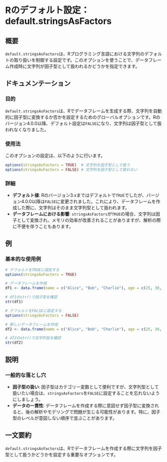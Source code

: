 <!--
Meta Description: # Rのデフォルト設定：default.stringsAsFactors ## 概要 `default.stringsAsFactors`は、Rプログラミング言語における文字列のデフォルトの取り扱いを制御する設定です。このオプションを使うことで、データフレーム作成時に文字列が因子型として扱われるかど...
Meta Keywords: stringsasfactors, false, default, options, true
-->

# Rのデフォルト設定：default.stringsAsFactors

## 概要
`default.stringsAsFactors`は、Rプログラミング言語における文字列のデフォルトの取り扱いを制御する設定です。このオプションを使うことで、データフレーム作成時に文字列が因子型として扱われるかどうかを指定できます。

## ドキュメンテーション
### 目的
`default.stringsAsFactors`は、Rでデータフレームを生成する際、文字列を自動的に因子型に変換するか否かを設定するためのグローバルオプションです。Rのバージョン4.0.0以降、デフォルト設定は`FALSE`になり、文字列は因子型として扱われなくなりました。

### 使用法
このオプションの設定は、以下のように行います。

```R
options(stringsAsFactors = TRUE)  # 文字列を因子型として扱う
options(stringsAsFactors = FALSE) # 文字列を因子型として扱わない
```

### 詳細
- **デフォルト値**: Rのバージョン3.xまではデフォルトで`TRUE`でしたが、バージョン4.0.0以降は`FALSE`に変更されました。これにより、データフレームを作成した際に、文字列はそのまま文字列型として扱われます。
- **データフレームにおける影響**: `stringsAsFactors`が`TRUE`の場合、文字列は因子として変換され、メモリの効率が改善されることがありますが、解析の際に不便を伴うこともあります。

## 例
### 基本的な使用例

```R
# デフォルトをTRUEに設定する
options(stringsAsFactors = TRUE)

# データフレームを作成
df1 <- data.frame(name = c("Alice", "Bob", "Charlie"), age = c(25, 30, 35))

# df1のstr()で因子型を確認
str(df1)

# デフォルトをFALSEに設定する
options(stringsAsFactors = FALSE)

# 新しいデータフレームを作成
df2 <- data.frame(name = c("Alice", "Bob", "Charlie"), age = c(25, 30, 35))

# df2のstr()で文字列型を確認
str(df2)
```

## 説明
### 一般的な落とし穴
- **因子型の扱い**: 因子型はカテゴリー変数として便利ですが、文字列型として扱いたい場合は、`stringsAsFactors`を`FALSE`に設定することを忘れないようにしましょう。
- **データの一貫性**: データフレームを作成する際に意図せず因子型に変換されると、後の解析やモデリングで問題が生じる可能性があります。特に、因子型のレベルが意図しない順序で並ぶことがあります。

## 一文要約
`default.stringsAsFactors`は、Rでデータフレームを作成する際に文字列を因子型として扱うかどうかを設定する重要なオプションです。